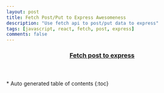 ```yaml
---
layout: post
title: Fetch Post/Put to Express Awesomeness
description: "Use fetch api to post/put data to express"
tags: [javascript, react, fetch, post, express]
comments: false
---
```


<section id="table-of-contents" class="toc tocFixed">
  <header>
    <a href="#">
      <h3>Fetch post to express</h3>
    </a>
  </header>
<div id="drawer" markdown="1">
*  Auto generated table of contents
{:toc}
</div>
</section><!-- /#table-of-contents -->
